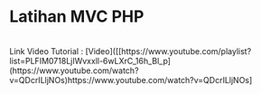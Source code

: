 # Latihan MVC PHP
 <br>
 Link Video Tutorial : [Video]([[https://www.youtube.com/playlist?list=PLFIM0718LjIWvxxll-6wLXrC_16h_Bl_p](https://www.youtube.com/watch?v=QDcrILljNOs)https://www.youtube.com/watch?v=QDcrILljNOs]


